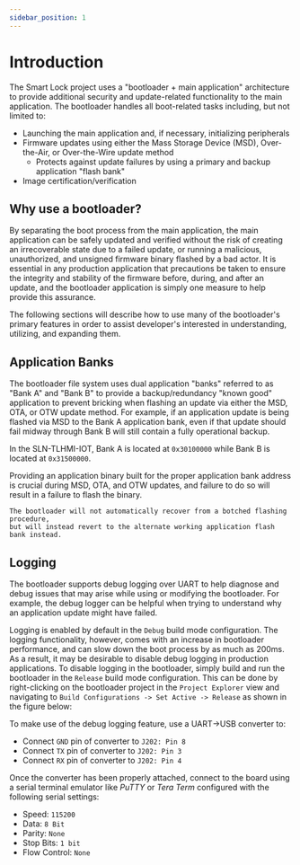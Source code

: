 ```yaml
---
sidebar_position: 1
---
```


# Introduction

The Smart Lock project uses a "bootloader + main application" architecture to provide additional security and update-related functionality to the main application.
The bootloader handles all boot-related tasks including, but not limited to:

* Launching the main application and, if necessary, initializing peripherals
* Firmware updates using either the Mass Storage Device (MSD), Over-the-Air, or Over-the-Wire update method
  * Protects against update failures by using a primary and backup application "flash bank"
* Image certification/verification

## Why use a bootloader?

By separating the boot process from the main application,
the main application can be safely updated and verified without the risk of creating an irrecoverable state due to a failed update, or running a malicious,
unauthorized, and unsigned firmware binary flashed by a bad actor.
It is essential in any production application that precautions be taken to ensure the integrity and stability of the firmware before, during, and after an update,
and the bootloader application is simply one measure to help provide this assurance.

The following sections will describe how to use many of the bootloader's primary features in order to assist developer's interested in understanding, utilizing, and expanding them.

## Application Banks

The bootloader file system uses dual application "banks" referred to as "Bank A" and "Bank B" to provide a backup/redundancy "known good" application to prevent bricking when flashing an update via either the MSD, OTA, or OTW update method.
For example,
if an application update is being flashed via MSD to the Bank A application bank, even if that update should fail midway through Bank B will still contain a fully operational backup.

In the SLN-TLHMI-IOT, Bank A is located at `0x30100000` while Bank B is located at `0x31500000`.


<!-- ![Configure App Bank in MCUXpresso IDE](configureAppBank.png) -->

Providing an application binary built for the proper application bank address is crucial during MSD, OTA, and OTW updates, and failure to do so will result in a failure to flash the binary.

```{note}
The bootloader will not automatically recover from a botched flashing procedure,
but will instead revert to the alternate working application flash bank instead.
```

## Logging

The bootloader supports debug logging over UART to help diagnose and debug issues that may arise while using or modifying the bootloader.
For example,
the debug logger can be helpful when trying to understand why an application update might have failed.

<!-- ![Example Log Message](logMsgExample.png) -->

Logging is enabled by default in the `Debug` build mode configuration.
The logging functionality, however, comes with an increase in bootloader performance, and can slow down the boot process by as much as 200ms.
As a result,
it may be desirable to disable debug logging in production applications.
To disable logging in the bootloader,
simply build and run the bootloader in the `Release` build mode configuration.
This can be done by right-clicking on the bootloader project in the `Project Explorer` view
and navigating to `Build Configurations -> Set Active -> Release` as shown in the figure below:

<!-- ![Set Build Config in MCUXpresso IDE](buildConfig.png) -->

To make use of the debug logging feature,
use a UART->USB converter to:

* Connect `GND` pin of converter to `J202: Pin 8`
* Connect `TX`  pin of converter to `J202: Pin 3`
* Connect `RX`  pin of converter to `J202: Pin 4`

<!-- ![Uart Pin Connections](uartPinConnections.png) -->

Once the converter has been properly attached,
connect to the board using a serial terminal emulator like *PuTTY* or *Tera Term* configured with the following serial settings:

* Speed: `115200`
* Data: `8 Bit`
* Parity: `None`
* Stop Bits: `1 bit`
* Flow Control: `None`
